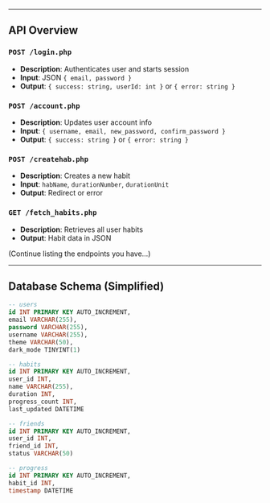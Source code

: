 
---

## API Overview

### `POST /login.php`
- **Description**: Authenticates user and starts session
- **Input**: JSON `{ email, password }`
- **Output**: `{ success: string, userId: int }` or `{ error: string }`

### `POST /account.php`
- **Description**: Updates user account info
- **Input**: `{ username, email, new_password, confirm_password }`
- **Output**: `{ success: string }` or `{ error: string }`

### `POST /createhab.php`
- **Description**: Creates a new habit
- **Input**: `habName`, `durationNumber`, `durationUnit`
- **Output**: Redirect or error

### `GET /fetch_habits.php`
- **Description**: Retrieves all user habits
- **Output**: Habit data in JSON

(Continue listing the endpoints you have…)

---

## Database Schema (Simplified)

```sql
-- users
id INT PRIMARY KEY AUTO_INCREMENT,
email VARCHAR(255),
password VARCHAR(255),
username VARCHAR(255),
theme VARCHAR(50),
dark_mode TINYINT(1)

-- habits
id INT PRIMARY KEY AUTO_INCREMENT,
user_id INT,
name VARCHAR(255),
duration INT,
progress_count INT,
last_updated DATETIME

-- friends
id INT PRIMARY KEY AUTO_INCREMENT,
user_id INT,
friend_id INT,
status VARCHAR(50)

-- progress
id INT PRIMARY KEY AUTO_INCREMENT,
habit_id INT,
timestamp DATETIME
